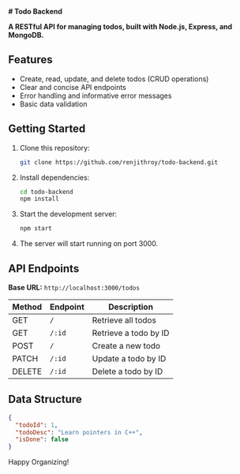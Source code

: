  **# Todo Backend**

**A RESTful API for managing todos, built with Node.js, Express, and MongoDB.**

## Features

- Create, read, update, and delete todos (CRUD operations)
- Clear and concise API endpoints
- Error handling and informative error messages
- Basic data validation

## Getting Started

1. Clone this repository:

   ```bash
   git clone https://github.com/renjithroy/todo-backend.git
   ```

2. Install dependencies:

   ```bash
   cd todo-backend
   npm install
   ```

3. Start the development server:

   ```bash
   npm start
   ```

4. The server will start running on port 3000.

## API Endpoints

**Base URL:** `http://localhost:3000/todos`

| Method | Endpoint | Description                  |
|--------|----------|------------------------------|
| GET    | `/`      | Retrieve all todos           |
| GET    | `/:id`   | Retrieve a todo by ID        |
| POST   | `/`      | Create a new todo            |
| PATCH  | `/:id`   | Update a todo by ID          |
| DELETE | `/:id`   | Delete a todo by ID          |

## Data Structure

```json
{
  "todoId": 1,
  "todoDesc": "Learn pointers in C++",
  "isDone": false
}
```

Happy Organizing!